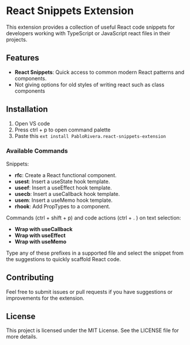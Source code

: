 # React Snippets Extension

This extension provides a collection of useful React code snippets for developers working with TypeScript or JavaScript react files in their projects.

## Features

- **React Snippets**: Quick access to common modern React patterns and components.
- Not giving options for old styles of writing react such as class components

## Installation

1. Open VS code
2. Press ctrl + p to open command palette
3. Paste this `ext install PabloRivera.react-snippets-extension`

### Available Commands

Snippets:

- **rfc**: Create a React functional component.
- **usest**: Insert a useState hook template.
- **useef**: Insert a useEffect hook template.
- **usecb**: Insert a useCallback hook template.
- **usem**: Insert a useMemo hook template.
- **rhook**: Add PropTypes to a component.

Commands (ctrl + shift + p) and code actions (ctrl + . ) on text selection:

- **Wrap with useCallback**
- **Wrap with useEffect**
- **Wrap with useMemo**

Type any of these prefixes in a supported file and select the snippet from the suggestions to quickly scaffold React code.

## Contributing

Feel free to submit issues or pull requests if you have suggestions or improvements for the extension.

## License

This project is licensed under the MIT License. See the LICENSE file for more details.
